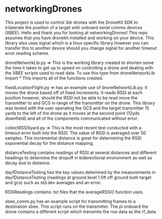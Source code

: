 # networkingDrones
This project is used to control 3dr drones with the DroneKit SDK to trilaterate the position of a target with onboard serial comms devices (XBEE). 
Hello and thank you for looking at networkingDrones!
This repo assumes that you have dronekit installed and working on your device. 
This library also uses signal which is a linux specific library however you can transfer this to another device should you change signal for another timeout error reading scheme.

droneNetworkLib.py => This is the working library created to shorten some the time it takes to get up to speed on controlling a drone and dealing with the XBEE scripts used to read data. To use this type from droneNetworkLib import *
This imports all of the functions created.

fixedLocationFlight.py => has an example use of droneNetworkLib.py. It moves the drone based off of fixed increments. It reads RSSI at each position however, should the RSSI not be able to be read move the transmitter to and GCS in range of the transmitter on the drone. This library was tested with the user operating the GCS and the target transmitter 15 yards to the left of the drone as it moves at the second point (12yds downfield) and all of the components communicated without error.  

collectRSSI5yard.py => This is the most recent test conducted with a timeout error built into the RSSI. The value of RSSI is averaged over 50 samples. This incremental distance is great for determining the RSSI exponential decay for the distance mapping. 

distanceTesting contains readings of RSSI at several distances and different headings to determine the dropoff in biderectional environment as well as decay due to distance.

day1DistanceTesting has the key values detemined by the measurements in day1DistanceTesting (readings at ground level 1.5ft off ground both target and gcs) such as std.dev averages and an error. 

RSSIReadings contains .txt files that the averageRSSI() function uses. 

xbee_comm.py has an example script for transmitting frames to a destination xbee. This script runs on the transmitter. The pi onboard the drone contains a different script which transmits the rssi data as the rf_data. 

